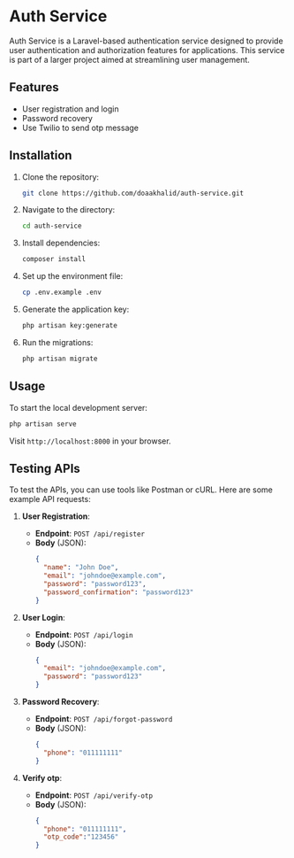 # Auth Service

Auth Service is a Laravel-based authentication service designed to provide user authentication and authorization features for applications. This service is part of a larger project aimed at streamlining user management.

## Features

- User registration and login
- Password recovery
- Use Twilio to send otp message

## Installation

1. Clone the repository:
   ```bash
   git clone https://github.com/doaakhalid/auth-service.git
   ```
2. Navigate to the directory:
   ```bash
   cd auth-service
   ```
3. Install dependencies:
   ```bash
   composer install
   ```
4. Set up the environment file:
   ```bash
   cp .env.example .env
   ```
5. Generate the application key:
   ```bash
   php artisan key:generate
   ```
6. Run the migrations:
   ```bash
   php artisan migrate
   ```

## Usage

To start the local development server:
```bash
php artisan serve
```

Visit `http://localhost:8000` in your browser.

## Testing APIs

To test the APIs, you can use tools like Postman or cURL. Here are some example API requests:

1. **User Registration**:
   - **Endpoint**: `POST /api/register`
   - **Body** (JSON):
     ```json
     {
       "name": "John Doe",
       "email": "johndoe@example.com",
       "password": "password123",
       "password_confirmation": "password123"
     }
     ```

2. **User Login**:
   - **Endpoint**: `POST /api/login`
   - **Body** (JSON):
     ```json
     {
       "email": "johndoe@example.com",
       "password": "password123"
     }
     ```

3. **Password Recovery**:
   - **Endpoint**: `POST /api/forgot-password`
   - **Body** (JSON):
     ```json
     {
       "phone": "011111111"
     }
     ```
3. **Verify otp**:
   - **Endpoint**: `POST /api/verify-otp`
   - **Body** (JSON):
     ```json
     {
       "phone": "011111111",
       "otp_code":"123456"
     }
     ```

